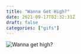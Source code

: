 ```yaml
---
title: "Wanna Get High?"
date: 2021-09-17T02:32:31Z
draft: false
categories: ["gifs"]
---
```


![Wanna get high?](/img/gifs/high.gif)
